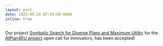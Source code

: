 ```yaml
---
layout: post
date: 2023-05-24 07:59:00-0400
inline: true
---
```


Our project <a href="/projects/aiplan4eu/">Symbolic Search for Diverse Plans and Maximum Utility</a> for the <a href="https://www.aiplan4eu-project.eu">AIPlan4EU project</a> open call for innovators, has been accepted!
